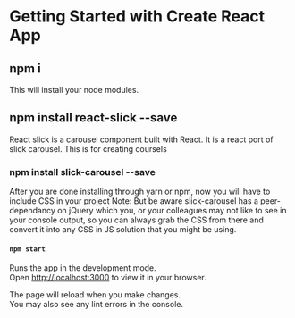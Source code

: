 # Getting Started with Create React App

## npm i
This will install your node modules.

## npm install react-slick --save
React slick is a carousel component built with React. It is a react port of  slick carousel. This is for creating coursels

### npm install slick-carousel --save
After you are done installing through yarn or npm, now you will have to include CSS in your project
Note: But be aware slick-carousel has a peer-dependancy on jQuery which you, or your colleagues may not like to see in your console output, so you can always grab the CSS from there and convert it into any CSS in JS solution that you might be using.

#### `npm start`

Runs the app in the development mode.\
Open [http://localhost:3000](http://localhost:3000) to view it in your browser.

The page will reload when you make changes.\
You may also see any lint errors in the console.
